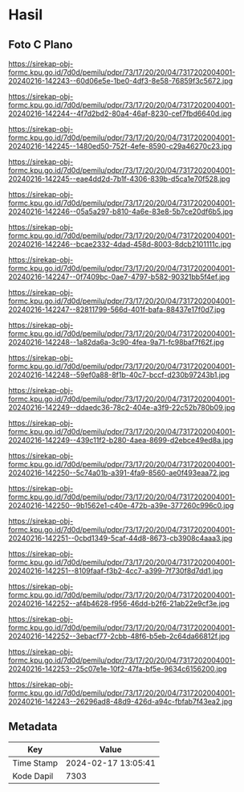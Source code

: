 # Hasil

## Foto C Plano

https://sirekap-obj-formc.kpu.go.id/7d0d/pemilu/pdpr/73/17/20/20/04/7317202004001-20240216-142243--60d06e5e-1be0-4df3-8e58-76859f3c5672.jpg

https://sirekap-obj-formc.kpu.go.id/7d0d/pemilu/pdpr/73/17/20/20/04/7317202004001-20240216-142244--4f7d2bd2-80a4-46af-8230-cef7fbd6640d.jpg

https://sirekap-obj-formc.kpu.go.id/7d0d/pemilu/pdpr/73/17/20/20/04/7317202004001-20240216-142245--1480ed50-752f-4efe-8590-c29a46270c23.jpg

https://sirekap-obj-formc.kpu.go.id/7d0d/pemilu/pdpr/73/17/20/20/04/7317202004001-20240216-142245--eae4dd2d-7b1f-4306-839b-d5ca1e70f528.jpg

https://sirekap-obj-formc.kpu.go.id/7d0d/pemilu/pdpr/73/17/20/20/04/7317202004001-20240216-142246--05a5a297-b810-4a6e-83e8-5b7ce20df6b5.jpg

https://sirekap-obj-formc.kpu.go.id/7d0d/pemilu/pdpr/73/17/20/20/04/7317202004001-20240216-142246--bcae2332-4dad-458d-8003-8dcb2101111c.jpg

https://sirekap-obj-formc.kpu.go.id/7d0d/pemilu/pdpr/73/17/20/20/04/7317202004001-20240216-142247--0f7409bc-0ae7-4797-b582-90321bb5f4ef.jpg

https://sirekap-obj-formc.kpu.go.id/7d0d/pemilu/pdpr/73/17/20/20/04/7317202004001-20240216-142247--82811799-566d-401f-bafa-88437e17f0d7.jpg

https://sirekap-obj-formc.kpu.go.id/7d0d/pemilu/pdpr/73/17/20/20/04/7317202004001-20240216-142248--1a82da6a-3c90-4fea-9a71-fc98baf7f62f.jpg

https://sirekap-obj-formc.kpu.go.id/7d0d/pemilu/pdpr/73/17/20/20/04/7317202004001-20240216-142248--59ef0a88-8f1b-40c7-bccf-d230b97243b1.jpg

https://sirekap-obj-formc.kpu.go.id/7d0d/pemilu/pdpr/73/17/20/20/04/7317202004001-20240216-142249--ddaedc36-78c2-404e-a3f9-22c52b780b09.jpg

https://sirekap-obj-formc.kpu.go.id/7d0d/pemilu/pdpr/73/17/20/20/04/7317202004001-20240216-142249--439c11f2-b280-4aea-8699-d2ebce49ed8a.jpg

https://sirekap-obj-formc.kpu.go.id/7d0d/pemilu/pdpr/73/17/20/20/04/7317202004001-20240216-142250--5c74a01b-a391-4fa9-8560-ae0f493eaa72.jpg

https://sirekap-obj-formc.kpu.go.id/7d0d/pemilu/pdpr/73/17/20/20/04/7317202004001-20240216-142250--9b1562e1-c40e-472b-a39e-377260c996c0.jpg

https://sirekap-obj-formc.kpu.go.id/7d0d/pemilu/pdpr/73/17/20/20/04/7317202004001-20240216-142251--0cbd1349-5caf-44d8-8673-cb3908c4aaa3.jpg

https://sirekap-obj-formc.kpu.go.id/7d0d/pemilu/pdpr/73/17/20/20/04/7317202004001-20240216-142251--8109faaf-f3b2-4cc7-a399-7f730f8d7dd1.jpg

https://sirekap-obj-formc.kpu.go.id/7d0d/pemilu/pdpr/73/17/20/20/04/7317202004001-20240216-142252--af4b4628-f956-46dd-b2f6-21ab22e9cf3e.jpg

https://sirekap-obj-formc.kpu.go.id/7d0d/pemilu/pdpr/73/17/20/20/04/7317202004001-20240216-142252--3ebacf77-2cbb-48f6-b5eb-2c64da66812f.jpg

https://sirekap-obj-formc.kpu.go.id/7d0d/pemilu/pdpr/73/17/20/20/04/7317202004001-20240216-142253--25c07e1e-10f2-47fa-bf5e-9634c6156200.jpg

https://sirekap-obj-formc.kpu.go.id/7d0d/pemilu/pdpr/73/17/20/20/04/7317202004001-20240216-142243--26296ad8-48d9-426d-a94c-fbfab7f43ea2.jpg


## Metadata

| Key        | Value               |
| ---------- | ------------------- |
| Time Stamp | 2024-02-17 13:05:41 |
| Kode Dapil | 7303                |



